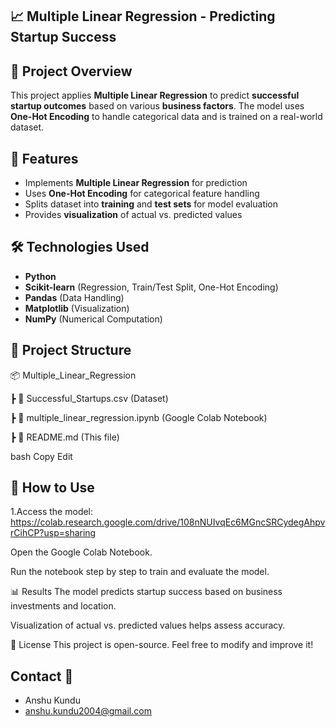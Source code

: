  ## 📈 Multiple Linear Regression - Predicting Startup Success  

## 📌 Project Overview  
This project applies **Multiple Linear Regression** to predict **successful startup outcomes** based on various **business factors**. The model uses **One-Hot Encoding** to handle categorical data and is trained on a real-world dataset.  

## 🚀 Features  
- Implements **Multiple Linear Regression** for prediction  
- Uses **One-Hot Encoding** for categorical feature handling  
- Splits dataset into **training** and **test sets** for model evaluation  
- Provides **visualization** of actual vs. predicted values  

## 🛠️ Technologies Used  
- **Python**  
- **Scikit-learn** (Regression, Train/Test Split, One-Hot Encoding)  
- **Pandas** (Data Handling)  
- **Matplotlib** (Visualization)  
- **NumPy** (Numerical Computation)  

## 📂 Project Structure  
📦 Multiple_Linear_Regression

┣ 📜 Successful_Startups.csv (Dataset)

┣ 📜 multiple_linear_regression.ipynb (Google Colab Notebook)

┣ 📜 README.md (This file)

bash
Copy
Edit

## 📌 How to Use  
1.Access the model: https://colab.research.google.com/drive/108nNUIvqEc6MGncSRCydegAhpvrCihCP?usp=sharing

Open the Google Colab Notebook.

Run the notebook step by step to train and evaluate the model.

📊 Results
The model predicts startup success based on business investments and location.

Visualization of actual vs. predicted values helps assess accuracy.

📜 License
This project is open-source. Feel free to modify and improve it!

## Contact 📧
* Anshu Kundu
* anshu.kundu2004@gmail.com



